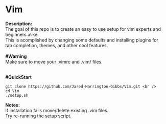 # Vim <br />
<b>Description:<br /></b>
The goal of this repo is to create an easy to use setup for vim experts and beginners alike.<br />
This is acomplished by changing some defaults and installing plugins for tab completion, themes, and other cool features.<br />
<br />
<b>#Warning<br /></b>
Make sure to move your .vimrc and .vim/ files.<br />
<br />


<b>#QuickStart</b>
```
git clone https://github.com/Jared-Harrington-Gibbs/Vim.git <br />
cd Vim
./setup.sh 
```
<b>Notes:</b><br />
If installation fails move/delete existing .vim files.<br />
Try re-running the setup script.
